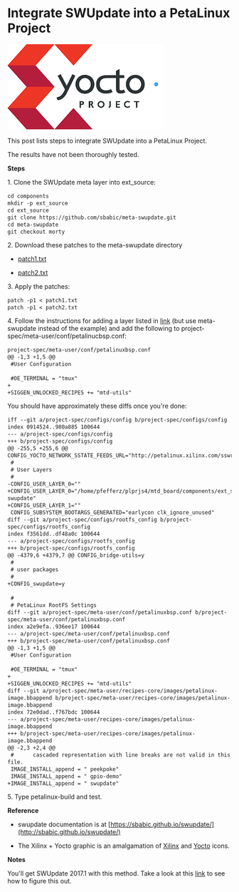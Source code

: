 # Integrate SWUpdate into a PetaLinux Project

![yocto_project](yocto_project.png)

This post lists steps to integrate SWUpdate into a PetaLinux Project.

The results have not been thoroughly tested.

**Steps**

1\. Clone the SWUpdate meta layer into ext\_source:

```
cd components
mkdir -p ext_source
cd ext_source
git clone https://github.com/sbabic/meta-swupdate.git 
cd meta-swupdate
git checkout morty
```

2\. Download these patches to the meta-swupdate directory

-   [patch1.txt](http://drive.google.com/open?id=1APFJW-n3iOKamCY87DrhtSKDZP_W_dRc)
    
-   [patch2.txt](http://drive.google.com/open?id=1VLY_fwwx3kWv7Uu5jQoX27C5MPhCQR3j)
    

3\. Apply the patches:

```
patch -p1 < patch1.txt
patch -p1 < patch2.txt
```

4\. Follow the instructions for adding a layer listed in [link](http://www.zachpfeffer.com/single-post/Add-a-Yocto-Layer-to-a-PetaLinux-Project-and-Build-a-Recipe-in-the-Layer-with-PetaLinux-Tools) (but use meta-swupdate instead of the example) and add the following to project-spec/meta-user/conf/petalinucbsp.conf:

```
project-spec/meta-user/conf/petalinuxbsp.conf
@@ -1,3 +1,5 @@
 #User Configuration
 
 #OE_TERMINAL = "tmux"
+
+SIGGEN_UNLOCKED_RECIPES += "mtd-utils"
```

You should have approximately these diffs once you're done:

```
iff --git a/project-spec/configs/config b/project-spec/configs/config
index 0914524..980a885 100644
--- a/project-spec/configs/config
+++ b/project-spec/configs/config
@@ -255,5 +255,6 @@ CONFIG_YOCTO_NETWORK_SSTATE_FEEDS_URL="http://petalinux.xilinx.com/sswreleases/r
 #
 # User Layers
 #
-CONFIG_USER_LAYER_0=""
+CONFIG_USER_LAYER_0="/home/pfefferz/plprjs4/mtd_board/components/ext_source/meta-swupdate"
+CONFIG_USER_LAYER_1=""
 CONFIG_SUBSYSTEM_BOOTARGS_GENERATED="earlycon clk_ignore_unused"
diff --git a/project-spec/configs/rootfs_config b/project-spec/configs/rootfs_config
index f3561dd..df48a0c 100644
--- a/project-spec/configs/rootfs_config
+++ b/project-spec/configs/rootfs_config
@@ -4379,6 +4379,7 @@ CONFIG_bridge-utils=y
 #
 # user packages 
 #
+CONFIG_swupdate=y
 
 #
 # PetaLinux RootFS Settings
diff --git a/project-spec/meta-user/conf/petalinuxbsp.conf b/project-spec/meta-user/conf/petalinuxbsp.conf
index a2e9efa..936ee17 100644
--- a/project-spec/meta-user/conf/petalinuxbsp.conf
+++ b/project-spec/meta-user/conf/petalinuxbsp.conf
@@ -1,3 +1,5 @@
 #User Configuration
 
 #OE_TERMINAL = "tmux"
+
+SIGGEN_UNLOCKED_RECIPES += "mtd-utils"
diff --git a/project-spec/meta-user/recipes-core/images/petalinux-image.bbappend b/project-spec/meta-user/recipes-core/images/petalinux-image.bbappend
index 72e0dad..f767bdc 100644
--- a/project-spec/meta-user/recipes-core/images/petalinux-image.bbappend
+++ b/project-spec/meta-user/recipes-core/images/petalinux-image.bbappend
@@ -2,3 +2,4 @@
 #      cascaded representation with line breaks are not valid in this file.
 IMAGE_INSTALL_append = " peekpoke"
 IMAGE_INSTALL_append = " gpio-demo"
+IMAGE_INSTALL_append = " swupdate"
```

5\. Type petalinux-build and test.

**Reference**

-   swupdate documentation is at [https://sbabic.github.io/swupdate/](http://sbabic.github.io/swupdate/)
    
-   The Xilinx + Yocto graphic is an amalgamation of [Xilinx](http://pbs.twimg.com/profile_images/535545777020338176/pEWdIYq__400x400.png) and [Yocto](http://www.yoctoproject.org/docs/2.0/yocto-project-qs/yocto-project-qs.html) icons.
    

**Notes**

You'll get SWUpdate 2017.1 with this method. Take a look at this [link](http://www.zachpfeffer.com/single-post/Add-a-Yocto-Layer-to-a-PetaLinux-Project-and-Build-a-Recipe-in-the-Layer-with-PetaLinux-Tools) to see how to figure this out.